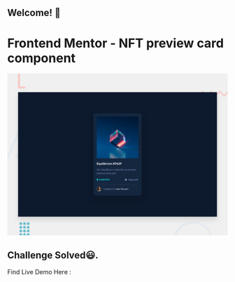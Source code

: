 ## Welcome! 👋

# Frontend Mentor - NFT preview card component

![Design preview for the NFT preview card component coding challenge](./design/desktop-preview.jpg)

## Challenge Solved😃.

Find Live Demo Here :
